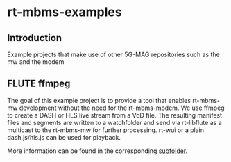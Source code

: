# rt-mbms-examples

## Introduction

Example projects that make use of other 5G-MAG repositories such as the mw and the modem

## FLUTE ffmpeg
The goal of this example project is to provide a tool that enables rt-mbms-mw development without the need for the rt-mbms-modem. We use ffmpeg to create a DASH or HLS live stream from a VoD file. The resulting manifest files and segments are written to a watchfolder and send via rt-libflute as a multicast to the rt-mbms-mw for further processing. rt-wui or a plain dash.js/hls.js can be used for playback.

More information can be found in the corresponding [subfolder](https://github.com/5G-MAG/rt-mbms-examples/tree/development/flute-ffmpeg).
